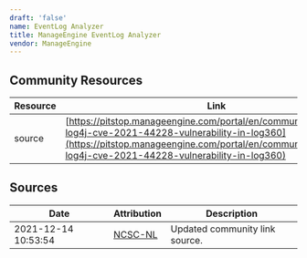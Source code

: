 ```yaml
---
draft: 'false'
name: EventLog Analyzer
title: ManageEngine EventLog Analyzer
vendor: ManageEngine
---
```



## Community Resources
| Resource | Link |
| --- | --- |
| source | [https://pitstop.manageengine.com/portal/en/community/topic/fixing-log4j-cve-2021-44228-vulnerability-in-log360](https://pitstop.manageengine.com/portal/en/community/topic/fixing-log4j-cve-2021-44228-vulnerability-in-log360) |


## Sources
| Date | Attribution | Description |
| --- | --- | --- |
| 2021-12-14 10:53:54 | [NCSC-NL](https://github.com/NCSC-NL/log4shell/blob/main/software/README.md) | Updated community link source.  |

